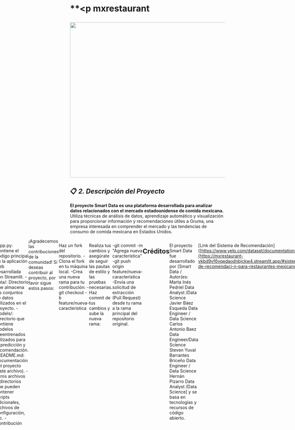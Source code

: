 # **<p mxrestaurant </p>
<img src="https://github.com/Hern4nOckham\Proyecto_grupalDS-Final\2_Imagenes\1.jpg" width="1010" height="505">

## 📋 *2. Descripción del Proyecto*

**El proyecto Smart Data es una plataforma desarrollada para analizar datos relacionados con el mercado estadounidense de comida mexicana.**
Utiliza técnicas de análisis de datos, aprendizaje automático y visualización para proporcionar información y recomendaciones útiles a Gruma, una empresa interesada en comprender el mercado y las tendencias de consumo de comida mexicana en Estados Unidos.

<div style="display: flex; justify-content: center;">
**Estructura del Proyecto**
## **El proyecto está organizado de la siguiente manera:**

-app.py: Contiene el código principal de la aplicación web desarrollada con Streamlit.
-data/: Directorio que almacena los conjuntos de datos utilizados en el proyecto.
-models/: Directorio que contiene modelos preentrenados utilizados para la predicción y recomendación.
-README.md: Documentación del proyecto (este archivo).
-Otros archivos y directorios que pueden contener scripts adicionales, archivos de configuración, etc.
-Contribución
<div style="display: flex; justify-content: center;">
¡Agradecemos las contribuciones de la comunidad! Si deseas contribuir al proyecto, por favor sigue estos pasos:

Haz un fork del repositorio.
-Clona el fork en tu máquina local.
-Crea una nueva rama para tu contribución:
-git checkout -b feature/nueva-caracteristica

Realiza tus cambios y asegúrate de seguir las pautas de estilo y las pruebas necesarias.
Haz commit de tus cambios y sube la nueva rama:

-git commit -m "Agrega nueva característica"
-git push origin feature/nueva-caracteristica
-Envía una solicitud de extracción (Pull Request) desde tu rama a la rama principal del repositorio original.

## **Créditos**
El proyecto Smart Data fue desarrollado por [Smart Data / Autor(es: Marta Inés Pedriel Data Analyst /Data Science
Javier Báez Esqueda Data Engineer / Data Science
Carlos Antonio Baez Data Engineer/Data Science
Steven Yuval Barrantes Briceño Data Engineer / Data Science
Hernán Pizarro Data Analyst /Data Science] y se basa en tecnologías y recursos de código abierto.

[Link del Sistema de Recomendación]([https://www.yelp.com/dataset/documentation/main](https://mxrestaurant-vkbd9vf6vqedaodnbjckw4.streamlit.app/#sistema-de-recomendaci-n-para-restaurantes-mexicanos)

 👉[Regresar al Proyecto](https://github.com/Hern4nOckham/Proyecto_grupalDS-Final/Readme.md)  

